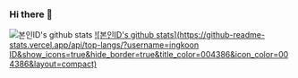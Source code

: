 ### Hi there 👋

<!--
**ingkoon/ingkoon** is a ✨ _special_ ✨ repository because its `README.md` (this file) appears on your GitHub profile.

Here are some ideas to get you started:

- 🔭 I’m currently working on ...
- 🌱 I’m currently learning ...
- 👯 I’m looking to collaborate on ...
- 🤔 I’m looking for help with ...
- 💬 Ask me about ...
- 📫 How to reach me: ...
- 😄 Pronouns: ...
- ⚡ Fun fact: ...
-->

![본인ID's github stats](https://github-readme-stats.vercel.app/api?username=ingkoon&show_icons=true)
[![본인ID's github stats](https://github-readme-stats.vercel.app/api/top-langs/?username=ingkoon ID&show_icons=true&hide_border=true&title_color=004386&icon_color=004386&layout=compact)](https://github.com/ingkoon)
